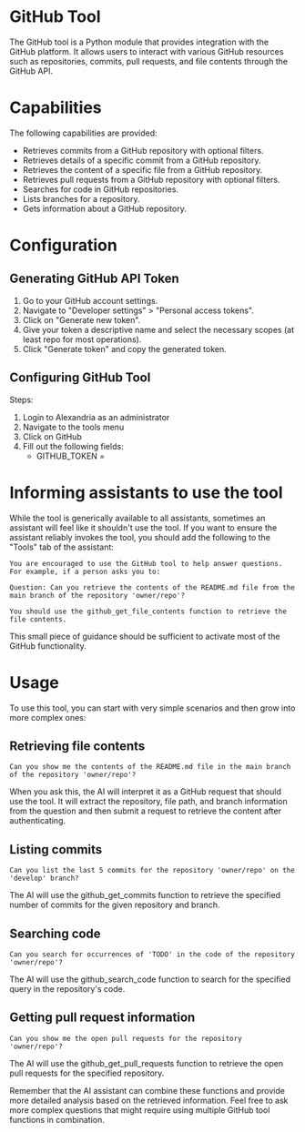 # GitHub Tool

The GitHub tool is a Python module that provides integration with the GitHub platform. It allows users to interact with various GitHub resources such as repositories, commits, pull requests, and file contents through the GitHub API.

# Capabilities

The following capabilities are provided:

* Retrieves commits from a GitHub repository with optional filters.
* Retrieves details of a specific commit from a GitHub repository.
* Retrieves the content of a specific file from a GitHub repository.
* Retrieves pull requests from a GitHub repository with optional filters.
* Searches for code in GitHub repositories.
* Lists branches for a repository.
* Gets information about a GitHub repository.

# Configuration

## Generating GitHub API Token

1. Go to your GitHub account settings.
1. Navigate to "Developer settings" > "Personal access tokens".
1. Click on "Generate new token".
1. Give your token a descriptive name and select the necessary scopes (at least repo for most operations).
1. Click "Generate token" and copy the generated token.

## Configuring GitHub Tool

Steps:

1. Login to Alexandria as an administrator
1. Navigate to the tools menu
1. Click on GitHub
1. Fill out the following fields:
    * GITHUB_TOKEN =

# Informing assistants to use the tool

While the tool is generically available to all assistants, sometimes an assistant will feel like it shouldn't use the tool. If you want to ensure the assistant reliably invokes the tool, you should add the following to the "Tools" tab of the assistant:

```
You are encouraged to use the GitHub tool to help answer questions. For example, if a person asks you to:

Question: Can you retrieve the contents of the README.md file from the main branch of the repository 'owner/repo'?

You should use the github_get_file_contents function to retrieve the file contents.
```

This small piece of guidance should be sufficient to activate most of the GitHub functionality.

# Usage
To use this tool, you can start with very simple scenarios and then grow into more complex ones:

## Retrieving file contents

```
Can you show me the contents of the README.md file in the main branch of the repository 'owner/repo'?
```

When you ask this, the AI will interpret it as a GitHub request that should use the tool. It will extract the repository, file path, and branch information from the question and then submit a request to retrieve the content after authenticating.

## Listing commits
```
Can you list the last 5 commits for the repository 'owner/repo' on the 'develop' branch?
```

The AI will use the github_get_commits function to retrieve the specified number of commits for the given repository and branch.

## Searching code
```
Can you search for occurrences of 'TODO' in the code of the repository 'owner/repo'?
```
The AI will use the github_search_code function to search for the specified query in the repository's code.

## Getting pull request information
```
Can you show me the open pull requests for the repository 'owner/repo'?
```
The AI will use the github_get_pull_requests function to retrieve the open pull requests for the specified repository.

Remember that the AI assistant can combine these functions and provide more detailed analysis based on the retrieved information. Feel free to ask more complex questions that might require using multiple GitHub tool functions in combination.